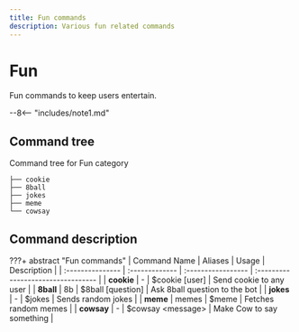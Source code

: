 ```yaml
---
title: Fun commands
description: Various fun related commands
---
```


# Fun
Fun commands to keep users entertain.

--8<-- "includes/note1.md"

## Command tree
Command tree for Fun category

```terminal
├── cookie
├── 8ball
├── jokes
├── meme
└── cowsay
```

## Command description

???+ abstract "Fun commands"
    | Command Name     | Aliases        | Usage              | Description                        |
    | :--------------- | :------------- | :----------------- | :--------------------------------- |
    | **cookie**       | -              | $cookie [user]     | Send cookie to any user            |
    | **8ball**        | 8b             | $8ball [question]  | Ask 8ball question to the bot      |
    | **jokes**        | -              | $jokes             | Sends random jokes                 |
    | **meme**         | memes          | $meme              | Fetches random memes               |
    | **cowsay**       | -              | $cowsay <message\> | Make Cow to say something          |